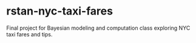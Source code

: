 # rstan-nyc-taxi-fares
Final project for Bayesian modeling and computation class exploring NYC taxi fares and tips.
